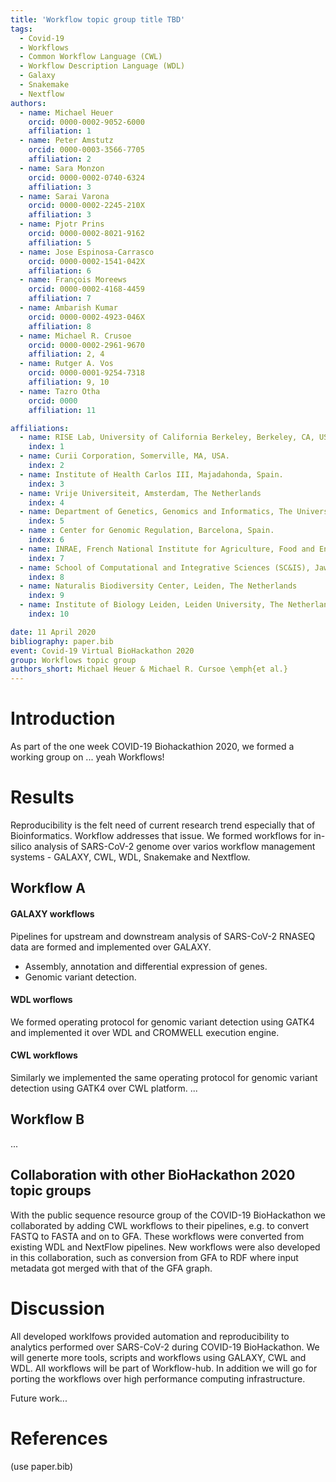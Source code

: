 ```yaml
---
title: 'Workflow topic group title TBD'
tags:
  - Covid-19
  - Workflows
  - Common Workflow Language (CWL)
  - Workflow Description Language (WDL)
  - Galaxy
  - Snakemake
  - Nextflow
authors:
  - name: Michael Heuer
    orcid: 0000-0002-9052-6000
    affiliation: 1
  - name: Peter Amstutz
    orcid: 0000-0003-3566-7705
    affiliation: 2
  - name: Sara Monzon
    orcid: 0000-0002-0740-6324
    affiliation: 3
  - name: Sarai Varona
    orcid: 0000-0002-2245-210X
    affiliation: 3
  - name: Pjotr Prins
    orcid: 0000-0002-8021-9162
    affiliation: 5
  - name: Jose Espinosa-Carrasco
    orcid: 0000-0002-1541-042X
    affiliation: 6
  - name: François Moreews
    orcid: 0000-0002-4168-4459
    affiliation: 7
  - name: Ambarish Kumar
    orcid: 0000-0002-4923-046X
    affiliation: 8
  - name: Michael R. Crusoe
    orcid: 0000-0002-2961-9670
    affiliation: 2, 4
  - name: Rutger A. Vos
    orcid: 0000-0001-9254-7318
    affiliation: 9, 10
  - name: Tazro Otha
    orcid: 0000
    affiliation: 11

affiliations:
  - name: RISE Lab, University of California Berkeley, Berkeley, CA, USA.
    index: 1
  - name: Curii Corporation, Somerville, MA, USA.
    index: 2
  - name: Institute of Health Carlos III, Majadahonda, Spain.
    index: 3
  - name: Vrije Universiteit, Amsterdam, The Netherlands
    index: 4
  - name: Department of Genetics, Genomics and Informatics, The University of Tennessee Health Science Center, Memphis, TN, USA.
    index: 5
  - name : Center for Genomic Regulation, Barcelona, Spain.
    index: 6
  - name: INRAE, French National Institute for Agriculture, Food and Environment, Rennes, France
    index: 7
  - name: School of Computational and Integrative Sciences (SC&IS), Jawaharlal Nehru University, New Delhi, India
    index: 8
  - name: Naturalis Biodiversity Center, Leiden, The Netherlands
    index: 9
  - name: Institute of Biology Leiden, Leiden University, The Netherlands
    index: 10

date: 11 April 2020
bibliography: paper.bib
event: Covid-19 Virtual BioHackathon 2020
group: Workflows topic group
authors_short: Michael Heuer & Michael R. Cursoe \emph{et al.}
---
```


# Introduction

As part of the one week COVID-19 Biohackathion 2020, we formed a
working group on ... yeah Workflows!


<!--

    RESULTS!

    For each section below

    State the problem you worked on
    Give the state-of-the art/plan
    Describe what you have done/results starting with The working group created...
    Write a conclusion
    Write up any future work

-->

# Results
Reproducibility is the felt need of current research trend especially that of Bioinformatics. Workflow addresses that issue. We formed workflows for in-silico analysis of SARS-CoV-2 genome over varios workflow management systems - GALAXY, CWL, WDL, Snakemake and Nextflow.

## Workflow A
#### GALAXY workflows
Pipelines for upstream and downstream analysis of SARS-CoV-2 RNASEQ data are formed and implemented over GALAXY.
- Assembly, annotation and differential expression of genes.
- Genomic variant detection.
#### WDL worflows
We formed operating protocol for genomic variant detection using GATK4 and implemented it over WDL and CROMWELL execution engine. 
#### CWL workflows
Similarly we implemented the same operating protocol for genomic variant detection using GATK4 over CWL platform. 
...

## Workflow B

...

## Collaboration with other BioHackathon 2020 topic groups

With the public sequence resource group of the COVID-19 BioHackathon
we collaborated by adding CWL workflows to their pipelines, e.g.  to
convert FASTQ to FASTA and on to GFA. These workflows were converted
from existing WDL and NextFlow pipelines. New workflows were also
developed in this collaboration, such as conversion from GFA to RDF
where input metadata got merged with that of the GFA graph.

# Discussion

All developed worklfows provided automation and reproducibility to analytics performed over SARS-CoV-2 during COVID-19 BioHackathon. We will generte more tools, scripts and workflows using GALAXY, CWL and WDL. All workflows will be part of Workflow-hub. In addition we will go for porting the workflows over high performance computing infrastructure.   

Future work...

# References

(use paper.bib)

